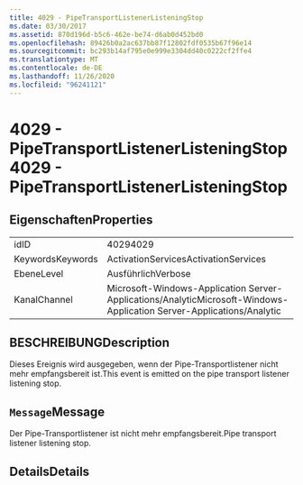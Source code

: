 ```yaml
---
title: 4029 - PipeTransportListenerListeningStop
ms.date: 03/30/2017
ms.assetid: 870d196d-b5c6-462e-be74-d6ab0d452bd0
ms.openlocfilehash: 89426b0a2ac637bb87f12802fdf0535b67f96e14
ms.sourcegitcommit: bc293b14af795e0e999e3304dd40c0222cf2ffe4
ms.translationtype: MT
ms.contentlocale: de-DE
ms.lasthandoff: 11/26/2020
ms.locfileid: "96241121"
---
```

# <a name="4029---pipetransportlistenerlisteningstop"></a><span data-ttu-id="59fec-102">4029 - PipeTransportListenerListeningStop</span><span class="sxs-lookup"><span data-stu-id="59fec-102">4029 - PipeTransportListenerListeningStop</span></span>

## <a name="properties"></a><span data-ttu-id="59fec-103">Eigenschaften</span><span class="sxs-lookup"><span data-stu-id="59fec-103">Properties</span></span>  
  
|||  
|-|-|  
|<span data-ttu-id="59fec-104">id</span><span class="sxs-lookup"><span data-stu-id="59fec-104">ID</span></span>|<span data-ttu-id="59fec-105">4029</span><span class="sxs-lookup"><span data-stu-id="59fec-105">4029</span></span>|  
|<span data-ttu-id="59fec-106">Keywords</span><span class="sxs-lookup"><span data-stu-id="59fec-106">Keywords</span></span>|<span data-ttu-id="59fec-107">ActivationServices</span><span class="sxs-lookup"><span data-stu-id="59fec-107">ActivationServices</span></span>|  
|<span data-ttu-id="59fec-108">Ebene</span><span class="sxs-lookup"><span data-stu-id="59fec-108">Level</span></span>|<span data-ttu-id="59fec-109">Ausführlich</span><span class="sxs-lookup"><span data-stu-id="59fec-109">Verbose</span></span>|  
|<span data-ttu-id="59fec-110">Kanal</span><span class="sxs-lookup"><span data-stu-id="59fec-110">Channel</span></span>|<span data-ttu-id="59fec-111">Microsoft-Windows-Application Server-Applications/Analytic</span><span class="sxs-lookup"><span data-stu-id="59fec-111">Microsoft-Windows-Application Server-Applications/Analytic</span></span>|  
  
## <a name="description"></a><span data-ttu-id="59fec-112">BESCHREIBUNG</span><span class="sxs-lookup"><span data-stu-id="59fec-112">Description</span></span>  

 <span data-ttu-id="59fec-113">Dieses Ereignis wird ausgegeben, wenn der Pipe-Transportlistener nicht mehr empfangsbereit ist.</span><span class="sxs-lookup"><span data-stu-id="59fec-113">This event is emitted on the pipe transport listener listening stop.</span></span>  
  
## <a name="message"></a><span data-ttu-id="59fec-114">`Message`</span><span class="sxs-lookup"><span data-stu-id="59fec-114">Message</span></span>  

 <span data-ttu-id="59fec-115">Der Pipe-Transportlistener ist nicht mehr empfangsbereit.</span><span class="sxs-lookup"><span data-stu-id="59fec-115">Pipe transport listener listening stop.</span></span>  
  
## <a name="details"></a><span data-ttu-id="59fec-116">Details</span><span class="sxs-lookup"><span data-stu-id="59fec-116">Details</span></span>
